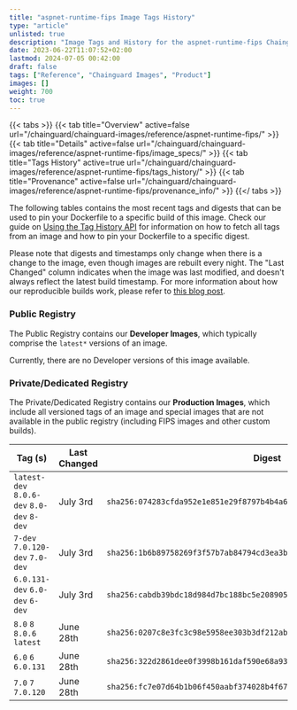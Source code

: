 ```yaml
---
title: "aspnet-runtime-fips Image Tags History"
type: "article"
unlisted: true
description: "Image Tags and History for the aspnet-runtime-fips Chainguard Image"
date: 2023-06-22T11:07:52+02:00
lastmod: 2024-07-05 00:42:00
draft: false
tags: ["Reference", "Chainguard Images", "Product"]
images: []
weight: 700
toc: true
---
```


{{< tabs >}}
{{< tab title="Overview" active=false url="/chainguard/chainguard-images/reference/aspnet-runtime-fips/" >}}
{{< tab title="Details" active=false url="/chainguard/chainguard-images/reference/aspnet-runtime-fips/image_specs/" >}}
{{< tab title="Tags History" active=true url="/chainguard/chainguard-images/reference/aspnet-runtime-fips/tags_history/" >}}
{{< tab title="Provenance" active=false url="/chainguard/chainguard-images/reference/aspnet-runtime-fips/provenance_info/" >}}
{{</ tabs >}}

The following tables contains the most recent tags and digests that can be used to pin your Dockerfile to a specific build of this image. Check our guide on [Using the Tag History API](/chainguard/chainguard-images/using-the-tag-history-api/) for information on how to fetch all tags from an image and how to pin your Dockerfile to a specific digest.

Please note that digests and timestamps only change when there is a change to the image, even though images are rebuilt every night. The "Last Changed" column indicates when the image was last modified, and doesn't always reflect the latest build timestamp. For more information about how our reproducible builds work, please refer to [this blog post](https://www.chainguard.dev/unchained/reproducing-chainguards-reproducible-image-builds).

### Public Registry
The Public Registry contains our **Developer Images**, which typically comprise the `latest*` versions of an image.

Currently, there are no Developer versions of this image available.

### Private/Dedicated Registry
The Private/Dedicated Registry contains our **Production Images**, which include all versioned tags of an image and special images that are not available in the public registry (including FIPS images and other custom builds).

| Tag (s)                                     | Last Changed | Digest                                                                    |
|---------------------------------------------|--------------|---------------------------------------------------------------------------|
|  `latest-dev` `8.0.6-dev` `8.0-dev` `8-dev` | July 3rd     | `sha256:074283cfda952e1e851e29f8797b4b4a6ca272b5bf185f8872c2fdaf05f1ae01` |
|  `7-dev` `7.0.120-dev` `7.0-dev`            | July 3rd     | `sha256:1b6b89758269f3f57b7ab84794cd3ea3b80cb1228a57c51f004357e841ac77c6` |
|  `6.0.131-dev` `6.0-dev` `6-dev`            | July 3rd     | `sha256:cabdb39bdc18d984d7bc188bc5e208905f1bf2d9ecfe6b156a39f78e63671d49` |
|  `8.0` `8` `8.0.6` `latest`                 | June 28th    | `sha256:0207c8e3fc3c98e5958ee303b3df212abf3ff27c3f1f9e9890635bc1e58ca807` |
|  `6.0` `6` `6.0.131`                        | June 28th    | `sha256:322d2861dee0f3998b161daf590e68a93681e309d99b5b7484316bd4887589ba` |
|  `7.0` `7` `7.0.120`                        | June 28th    | `sha256:fc7e07d64b1b06f450aabf374028b4f67b64428c06ad99f9642af294670adbf2` |

